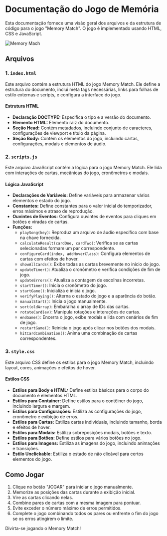 
#   Documentação do Jogo de Memória

Esta documentação fornece uma visão geral dos arquivos e da estrutura de código para o jogo "Memory Match". O jogo é implementado usando HTML, CSS e JavaScript.

![Memory Mach](https://photos.app.goo.gl/Z9CpQxNQjYxfXrUb7)

## Arquivos

### 1. `index.html`

Este arquivo contém a estrutura HTML do jogo Memory Match. Ele define a estrutura do documento, inclui meta tags necessárias, links para folhas de estilo externas e scripts, e configura a interface do jogo.

#### Estrutura HTML

-   **Declaração DOCTYPE:** Especifica o tipo e a versão do documento.
-   **Elemento HTML:** Elemento raiz do documento.
-   **Seção Head:** Contém metadados, incluindo conjunto de caracteres, configurações de viewport e título da página.
-   **Seção Body:** Contém os elementos do jogo, incluindo cartas, configurações, modais e elementos de áudio.

### 2. `scripts.js`

Este arquivo JavaScript contém a lógica para o jogo Memory Match. Ele lida com interações de cartas, mecânicas do jogo, cronômetros e modais.

#### Lógica JavaScript

-   **Declarações de Variáveis:** Define variáveis para armazenar vários elementos e estado do jogo.
-   **Constantes:** Define constantes para o valor inicial do temporizador, erros máximos e atraso de reprodução.
-   **Ouvintes de Eventos:** Configura ouvintes de eventos para cliques em botões e viradas de cartas.
-   **Funções:**
    -   `playSong(key)`: Reproduz um arquivo de áudio específico com base na chave fornecida.
    -   `calculateResult(cardOne, cardTwo)`: Verifica se as cartas selecionadas formam um par correspondente.
    -   `configureCard(index, addHoverClass)`: Configura elementos de cartas com efeitos de hover.
    -   `showAllCards()`: Exibe todas as cartas brevemente no início do jogo.
    -   `updateTimer()`: Atualiza o cronômetro e verifica condições de fim de jogo.
    -   `updateErrors()`: Atualiza a contagem de escolhas incorretas.
    -   `startTimer()`: Inicia o cronômetro do jogo.
    -   `startGame()`: Inicializa e inicia o jogo.
    -   `verifyPlaying()`: Alterna o estado do jogo e a aparência do botão.
    -   `manualStart()`: Inicia o jogo manualmente.
    -   `sort(oldArray)`: Embaralha o array de IDs das cartas.
    -   `rotateCard(ev)`: Manipula rotações e interações de cartas.
    -   `endGame()`: Encerra o jogo, exibe modais e lida com cenários de fim de jogo.
    -   `restartGame()`: Reinicia o jogo após clicar nos botões dos modais.
    -   `hitCardCombination()`: Anima uma combinação de cartas correspondentes.

### 3. `style.css`

Este arquivo CSS define os estilos para o jogo Memory Match, incluindo layout, cores, animações e efeitos de hover.

#### Estilos CSS

-   **Estilos para Body e HTML:** Define estilos básicos para o corpo do documento e elementos HTML.
-   **Estilos para Container:** Define estilos para o contêiner do jogo, incluindo largura e margem.
-   **Estilos para Configurações:** Estiliza as configurações do jogo, cronômetro e exibição de erros.
-   **Estilos para Cartas:** Estiliza cartas individuais, incluindo tamanho, borda e efeitos de hover.
-   **Estilos para Modais:** Estiliza sobreposições modais, botões e texto.
-   **Estilos para Botões:** Define estilos para vários botões no jogo.
-   **Estilos para Imagens:** Estiliza as imagens do jogo, incluindo animações e transições.
-   **Estilo Unclickable:** Estiliza o estado de não clicável para certos elementos do jogo.

## Como Jogar

1.  Clique no botão "JOGAR" para iniciar o jogo manualmente.
2.  Memorize as posições das cartas durante a exibição inicial.
3.  Vire as cartas clicando nelas.
4.  Combine pares de cartas com a mesma imagem para pontuar.
5.  Evite exceder o número máximo de erros permitidos.
6.  Complete o jogo combinando todos os pares ou enfrente o fim do jogo se os erros atingirem o limite.

Divirta-se jogando o Memory Match!